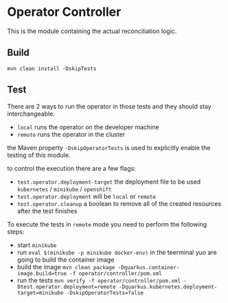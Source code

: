 # Operator Controller

This is the module containing the actual reconciliation logic.

## Build

```
mvn clean install -DskipTests
```

## Test

There are 2 ways to run the operator in those tests and they should stay interchangeable.

- `local` runs the operator on the developer machine
- `remote` runs the operator in the cluster

the Maven property `-DskipOperatorTests` is used to explicitly enable the testing of this module.

to control the execution there are a few flags:

- `test.operator.deployment-target` the deployment file to be used `kubernetes` / `minikube` / `openshift`
- `test.operator.deployment` will be `local` or `remote`
- `test.operator.cleanup` a boolean to remove all of the created resources after the test finishes

To execute the tests in `remote` mode you need to perform the following steps:

- start `minikube`
- run `eval $(minikube -p minikube docker-env)` in the teerminal yuo are going to build the container image
- build the image `mvn clean package -Dquarkus.container-image.build=true -f operator/controller/pom.xml`
- run the tests `mvn verify -f operator/controller/pom.xml -Dtest.operator.deployment=remote -Dquarkus.kubernetes.deployment-target=minikube -DskipOperatorTests=false`
